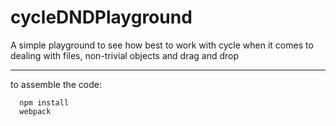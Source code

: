 cycleDNDPlayground
=======

A simple playground to see how best to work with cycle when it comes to dealing with files, non-trivial objects and
drag and drop

----

to assemble the code:
```
  npm install
  webpack
```
